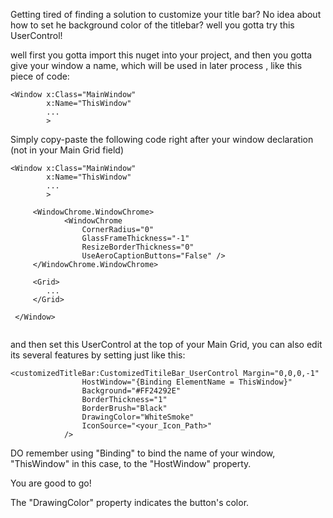 Getting tired of finding a solution to customize your title bar?
No idea about how to set he background color of the titlebar?
well you gotta try this UserControl!

well first you gotta import this nuget into your project, and then
you gotta give your window a name, which will be used in later process
, like this piece of code:
```
<Window x:Class="MainWindow"
        x:Name="ThisWindow"
        ...
        >
```


Simply copy-paste the following code right after your window declaration
(not in your Main Grid field)
```
<Window x:Class="MainWindow"
        x:Name="ThisWindow"
        ...
        >
        
     <WindowChrome.WindowChrome>
            <WindowChrome
                CornerRadius="0"
                GlassFrameThickness="-1"
                ResizeBorderThickness="0"
                UseAeroCaptionButtons="False" />
     </WindowChrome.WindowChrome>
     
     <Grid>
        ...
     </Grid>
 
 </Window>
 
```

and then set this UserControl at the top of your Main Grid, you can 
also edit its several features by setting just like this:
```
<customizedTitleBar:CustomizedTitileBar_UserControl Margin="0,0,0,-1"
                HostWindow="{Binding ElementName = ThisWindow}"
                Background="#FF24292E"
                BorderThickness="1"
                BorderBrush="Black"
                DrawingColor="WhiteSmoke"
                IconSource="<your_Icon_Path>"
            />

```

DO remember using "Binding" to bind the name of your window, "ThisWindow" in
this case, to the "HostWindow" property.

You are good to go!

The "DrawingColor" property indicates the button's color.